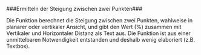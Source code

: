 ###Ermitteln der Steigung zwischen zwei Punkten###

Die Funktion berechnet die Steigung zwischen zwei Punkten, wahlweise in planarer oder vertikaler Ansicht, und gibt den Wert (%) zusammen mit Vertikaler und Horizontaler Distanz als Text aus. Die Funktion ist aus einer unmittelbaren Notwendigkeit entstanden und deshalb wenig elaboriert (z.B. Textbox).